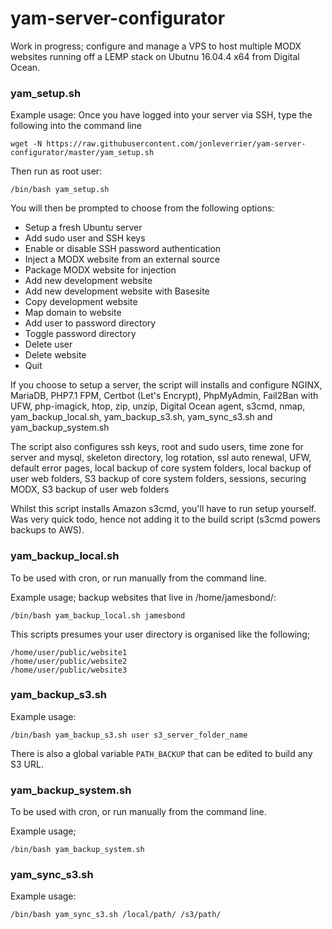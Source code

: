 # yam-server-configurator
Work in progress; configure and manage a VPS to host multiple MODX websites running off a LEMP stack on Ubutnu 16.04.4 x64 from Digital Ocean.

### yam_setup.sh

Example usage:
Once you have logged into your server via SSH, type the following into the command line
```
wget -N https://raw.githubusercontent.com/jonleverrier/yam-server-configurator/master/yam_setup.sh
```

Then run as root user:
```
/bin/bash yam_setup.sh
```
You will then be prompted to choose from the following options:
* Setup a fresh Ubuntu server
* Add sudo user and SSH keys
* Enable or disable SSH password authentication
* Inject a MODX website from an external source
* Package MODX website for injection
* Add new development website
* Add new development website with Basesite
* Copy development website
* Map domain to website
* Add user to password directory
* Toggle password directory
* Delete user
* Delete website
* Quit

If you choose to setup a server, the script will installs and configure NGINX, MariaDB, PHP7.1 FPM, Certbot (Let's Encrypt), PhpMyAdmin, Fail2Ban with UFW, php-imagick, htop, zip, unzip, Digital Ocean agent, s3cmd, nmap, yam_backup_local.sh, yam_backup_s3.sh, yam_sync_s3.sh and yam_backup_system.sh

The script also configures ssh keys, root and sudo users, time zone for server and mysql, skeleton directory,
log rotation, ssl auto renewal, UFW, default error pages, local backup of core system folders, local backup of user web folders, S3 backup of core system folders, sessions, securing MODX, S3 backup of user web folders

Whilst this script installs Amazon s3cmd, you'll have to run setup yourself. Was very quick todo, hence not adding it to the build script (s3cmd powers backups to AWS).

### yam_backup_local.sh

To be used with cron, or run manually from the command line.

Example usage; backup websites that live in /home/jamesbond/:
```
/bin/bash yam_backup_local.sh jamesbond
```

This scripts presumes your user directory is organised like the following;
```
/home/user/public/website1
/home/user/public/website2
/home/user/public/website3
```

### yam_backup_s3.sh

Example usage:
```
/bin/bash yam_backup_s3.sh user s3_server_folder_name
```
There is also a global variable `PATH_BACKUP` that can be edited to build any
S3 URL.

### yam_backup_system.sh

To be used with cron, or run manually from the command line.

Example usage;
```
/bin/bash yam_backup_system.sh
```

### yam_sync_s3.sh
Example usage:
```
/bin/bash yam_sync_s3.sh /local/path/ /s3/path/
```
